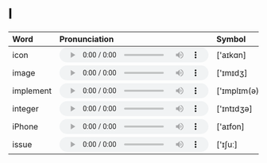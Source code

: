 
# I

| Word  | Pronunciation | Symbol |
| :-- | :-- | :-- |
| icon | <audio :src="$withBase('/audio/icon.mp3')" controls="controls"></audio> | ['aɪkɑn] |
| image | <audio :src="$withBase('/audio/image.mp3')" controls="controls"></audio> | ['ɪmɪdʒ] |
| implement | <audio :src="$withBase('/audio/implement.mp3')" controls="controls"></audio> | ['ɪmplɪm(ə)nt] |
| integer | <audio :src="$withBase('/audio/integer.mp3')" controls="controls"></audio> | ['ɪntɪdʒə] |
| iPhone | <audio :src="$withBase('/audio/iPhone.mp3')" controls="controls"></audio> | ['aɪfon] |
| issue | <audio :src="$withBase('/audio/issue.mp3')" controls="controls"></audio> | ['ɪʃuː] |

<style lang="css">
audio {
  height: 30px;
}

@media screen and (max-width: 720px){
  audio { 
    width: 20px; 
  } 
}
</style>
